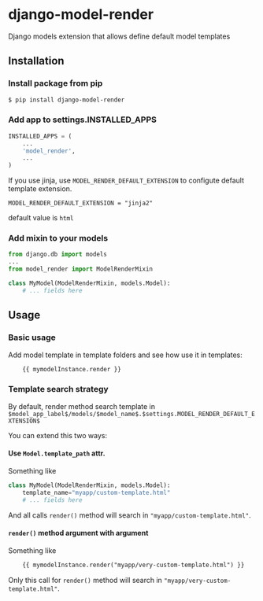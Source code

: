 # django-model-render
Django models extension that allows define default model templates

## Installation
### Install package from pip

```bash
$ pip install django-model-render
```

### Add app to settings.INSTALLED_APPS
```python
INSTALLED_APPS = (
    ...
    'model_render',
    ...
)
```

If you use jinja, use ```MODEL_RENDER_DEFAULT_EXTENSION``` to configute default template extension.
```
MODEL_RENDER_DEFAULT_EXTENSION = "jinja2"
```
default value is ```html```


### Add mixin to your models
```python
from django.db import models
...
from model_render import ModelRenderMixin

class MyModel(ModelRenderMixin, models.Model):
    # ... fields here

```
## Usage
### Basic usage
Add model template in template folders and see how use it in templates:
```html
    {{ mymodelInstance.render }}
```
### Template search strategy
By default, render method search template in ```$model_app_label$/models/$model_name$.$settings.MODEL_RENDER_DEFAULT_EXTENSION$```

 You can extend this two ways:
#### Use ```Model.template_path``` attr.
Something like
```python
class MyModel(ModelRenderMixin, models.Model):
    template_name="myapp/custom-template.html"
    # ... fields here
```
And all calls ```render()``` method will search in ```"myapp/custom-template.html"```.

#### ```render()``` method argument with argument
Something like

```html
    {{ mymodelInstance.render("myapp/very-custom-template.html") }}
```
Only this call for ```render()``` method will search in ```"myapp/very-custom-template.html"```.

